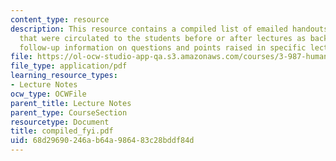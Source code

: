 ```yaml
---
content_type: resource
description: This resource contains a compiled list of emailed handouts and communications
  that were circulated to the students before or after lectures as background and/or
  follow-up information on questions and points raised in specific lectures.
file: https://ol-ocw-studio-app-qa.s3.amazonaws.com/courses/3-987-human-origins-and-evolution-spring-2006/68d29690246ab64a986483c28bddf84d_compiled_fyi.pdf
file_type: application/pdf
learning_resource_types:
- Lecture Notes
ocw_type: OCWFile
parent_title: Lecture Notes
parent_type: CourseSection
resourcetype: Document
title: compiled_fyi.pdf
uid: 68d29690-246a-b64a-9864-83c28bddf84d
---
```

